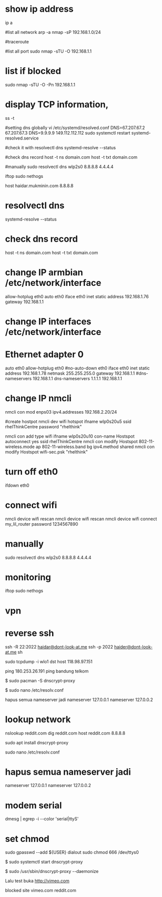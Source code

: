 # show ip address
ip a

#list all network
arp -a
nmap -sP 192.168.1.0/24

#traceroute

#list all port
sudo nmap -sTU -O 192.168.1.1

# list if blocked
sudo nmap -sTU -O -Pn 192.168.1.1

# display TCP information,
ss -t

#setting dns globally
vi /etc/systemd/resolved.conf
DNS=67.207.67.2 67.207.67.3
DNS=9.9.9.9 149.112.112.112
sudo systemctl restart systemd-resolved.service

#check it with
resolvectl dns
systemd-resolve --status

#check dns record
host -t ns domain.com
host -t txt domain.com

#manually 
sudo resolvectl dns wlp2s0 8.8.8.8 4.4.4.4

iftop 
sudo nethogs

host haidar.mukminin.com 8.8.8.8 
# resolvectl dns
systemd-resolve --status

# check dns record
host -t ns domain.com
host -t txt domain.com

# change IP armbian /etc/network/interface
allow-hotplug eth0
auto eth0
iface eth0 inet static
        address 192.168.1.76
        gateway 192.168.1.1
        
# change IP interfaces /etc/network/interface
# Ethernet adapter 0
auto eth0
allow-hotplug eth0
#no-auto-down eth0
iface eth0 inet static
address 192.168.1.78
netmask 255.255.255.0
gateway 192.168.1.1
#dns-nameservers 192.168.1.1
dns-nameservers 1.1.1.1 192.168.1.1

# change IP nmcli
nmcli con mod enps03 ipv4.addresses 192.168.2.20/24

#create hostpot 
nmcli dev wifi hotspot ifname wlp0s20u5 ssid rhelThinkCentre password "rhelthink"

nmcli con add type wifi ifname wlp0s20u10 con-name Hostspot autoconnect yes ssid rhelThinkCentre
nmcli con modify Hostspot 802-11-wireless.mode ap 802-11-wireless.band bg ipv4.method shared
nmcli con modify Hostspot wifi-sec.psk "rhelthink"

# turn off eth0
ifdown eth0

# connect wifi 
nmcli device wifi rescan
nmcli device wifi rescan
nmcli device wifi connect my_lil_router password 1234567890

# manually 
sudo resolvectl dns wlp2s0 8.8.8.8 4.4.4.4

# monitoring
iftop 
sudo nethogs

# vpn 

# reverse ssh
ssh -R 22:2022 haidar@dont-look-at.me
ssh -p 2022 haider@dont-look-at.me sh

sudo tcpdump -i wlo1 dst host 118.98.97.151

ping 180.253.26.191
ping bandung telkom

$ sudo pacman -S dnscrypt-proxy

$ sudo nano /etc/resolv.conf

hapus semua nameserver jadi
nameserver 127.0.0.1
nameserver 127.0.0.2

# lookup network
nslookup reddit.com
dig reddit.com
host reddit.com 8.8.8.8 

sudo apt install  dnscrypt-proxy

sudo nano /etc/resolv.conf

# hapus semua nameserver jadi
nameserver 127.0.0.1
nameserver 127.0.0.2

# modem serial
dmesg | egrep -i --color 'serial|ttyS'

# set chmod 
sudo gpasswd --add ${USER} dialout
sudo chmod 666 /dev/ttys0

$ sudo systemctl start dnscrypt-proxy

$ sudo /usr/sbin/dnscrypt-proxy --daemonize

Lalu test buka http://vimeo.com


blocked site
vimeo.com
reddit.com

